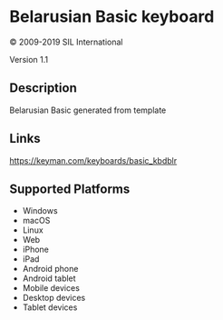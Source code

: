 Belarusian Basic keyboard
==============

© 2009-2019 SIL International

Version 1.1

Description
-----------

Belarusian Basic generated from template

Links
-----
https://keyman.com/keyboards/basic_kbdblr

Supported Platforms
-------------------
 * Windows
 * macOS
 * Linux
 * Web
 * iPhone
 * iPad
 * Android phone
 * Android tablet
 * Mobile devices
 * Desktop devices
 * Tablet devices

